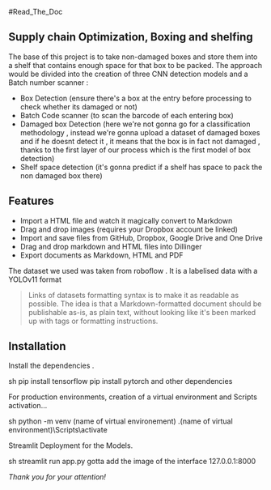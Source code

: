 #Read_The_Doc

## Supply chain Optimization, Boxing and shelfing





The base of this project is to take non-damaged boxes and store them into a shelf that contains enough space for that box to be packed.
The approach would be divided into the creation of three CNN detection models and a Batch number scanner :

- Box Detection (ensure there's a box at the entry before processing to check whether its damaged or not)
- Batch Code scanner (to scan the barcode of each entering box)
- Damaged box Detection (here we're not gonna go for a classification methodology , instead we're gonna upload a dataset of damaged boxes and if he doesnt detect it , it means that the box is in fact not damaged , thanks to the first layer of our process which is the first model of box detection)
- Shelf space detection (it's gonna predict if a shelf has space to pack the non damaged box there)

## Features


- Import a HTML file and watch it magically convert to Markdown
- Drag and drop images (requires your Dropbox account be linked)
- Import and save files from GitHub, Dropbox, Google Drive and One Drive
- Drag and drop markdown and HTML files into Dillinger
- Export documents as Markdown, HTML and PDF

The dataset we used was taken from roboflow . It is a labelised data with a YOLOv11 format

> Links of datasets
> formatting syntax is to make it as readable
> as possible. The idea is that a
> Markdown-formatted document should be
> publishable as-is, as plain text, without
> looking like it's been marked up with tags
> or formatting instructions.







## Installation
Install the dependencies .

sh
pip install tensorflow
pip install pytorch
and other dependencies


For production environments, creation of a virtual environment and Scripts activation...

sh
python -m venv (name of virtual environement)
.\(name of virtual environment)\Scripts\activate



Streamlit Deployment for the Models.

sh
streamlit run app.py
gotta add the image of the interface
127.0.0.1:8000




*Thank you for your attention!*
